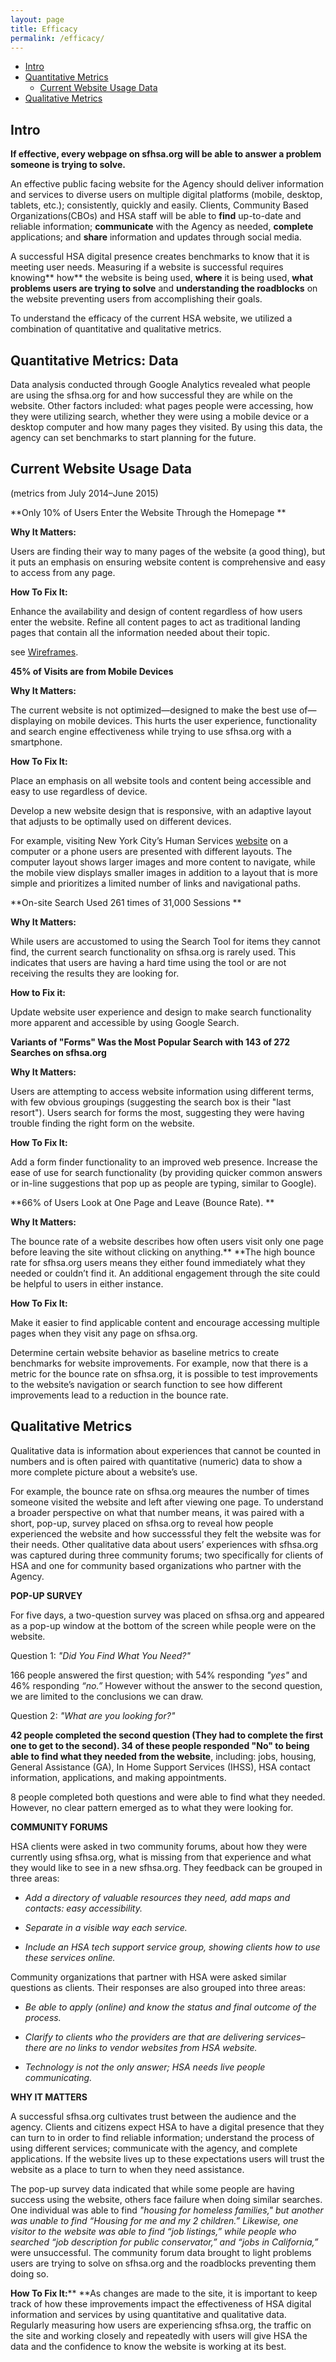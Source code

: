 ```yaml
---
layout: page
title: Efficacy
permalink: /efficacy/
---
```


<ul id="mydiv" class="menu menu-fixed">
  <li><a href="#intro">Intro</a></li>
  <li><a href="#quantitative-metrics">Quantitative Metrics</a>
    <ul>
      <li><a href="#current-website-usage-data">Current Website Usage Data</a></li>
    </ul>  
  </li>
  <li><a href="#qualitative-metrics">Qualitative Metrics</a></li>
</ul>


## <a name="intro"></a>Intro

**If effective, every webpage on sfhsa.org will be able to answer a problem someone is trying to solve.**

An effective public facing website for the Agency should deliver information and services to diverse users on multiple digital platforms (mobile, desktop, tablets, etc.); consistently, quickly and easily. Clients, Community Based Organizations(CBOs) and HSA staff will be able to **find** up-to-date and reliable information; **communicate** with the Agency as needed, **complete** applications; and **share** information and updates through social media. 

A successful HSA digital presence creates benchmarks to know that it is meeting user needs. Measuring if a website is successful requires knowing** how** the website is being used, **where** it is being used, **what problems users are trying to solve** and **understanding the roadblocks** on the website preventing users from accomplishing their goals.

To understand the efficacy of the current HSA website, we utilized a combination of quantitative and qualitative metrics. 

## <a name="quantitative-metrics"></a>Quantitative Metrics: Data

Data analysis conducted through Google Analytics revealed what people are using the sfhsa.org for and how successful they are while on the website. Other factors included: what pages people were accessing, how they were utilizing search, whether they were using a mobile device or a desktop computer and how many pages they visited. By using this data, the agency can set benchmarks to start planning for the future. 

## <a name="current-website-usage-data"></a>Current Website Usage Data

(metrics from July 2014–June 2015)

**Only 10% of Users Enter the Website Through the Homepage **

**Why It Matters:**

Users are finding their way to many pages of the website (a good thing), but it puts an emphasis on ensuring website content is comprehensive and easy to access from any page.

**How To Fix It:**

Enhance the availability and design of content regardless of how users enter the website. Refine all content pages to act as traditional landing pages that contain all the information needed about their topic. 

see [Wireframes](https://docs.google.com/document/d/1X0QY7byN9IsqXZ9FWzYvsVqXL0z_tQayIAXHflWyoHk/edit#bookmark=id.hx6yfa1j6503). 

**45% of Visits are from Mobile Devices**

**Why It Matters:**

The current website is not optimized—designed to make the best use of—displaying on mobile devices. This hurts the user experience, functionality and search engine effectiveness while trying to use sfhsa.org with a smartphone.

**How To Fix It:**

Place an emphasis on all website tools and content being accessible and easy to use regardless of device. 

Develop a new website design that is responsive, with an adaptive layout that adjusts to be optimally used on different devices. 

For example, visiting New York City’s Human Services [website](http://www1.nyc.gov/site/hra/index.page) on a computer or a phone users are presented with different layouts. The computer layout shows larger images and more content to navigate, while the mobile view displays smaller images in addition to a layout that is more simple and prioritizes a limited number of links and navigational paths.

**On-site Search Used 261 times of 31,000 Sessions **

**Why It Matters:**

While users are accustomed to using the Search Tool for items they cannot find, the current search functionality on sfhsa.org is rarely used. This indicates that users are having a hard time using the tool or are not receiving the results they are looking for.

**How to Fix it:**

Update website user experience and design to make search functionality more apparent and accessible by using Google Search.

**V****ariants of "Forms" Was the Most Popular Search with 143 of 272 Searches**** on sfhsa.org**

**Why It Matters:**

Users are attempting to access website information using different terms, with few obvious groupings (suggesting the search box is their "last resort"). Users search for forms the most, suggesting they were having trouble finding the right form on the website. 

**How To Fix It:**

Add a form finder functionality to an improved web presence. Increase the ease of use for search functionality (by providing quicker common answers or in-line suggestions that pop up as people are typing, similar to Google).

**66% of Users Look at One Page and Leave (Bounce Rate). **

**Why It Matters:**

The bounce rate of a website describes how often users visit only one page before leaving the site without clicking on anything.** **The high bounce rate for sfhsa.org users means they either found immediately what they needed or couldn’t find it. An additional engagement through the site could be helpful to users in either instance.

**How To Fix It:**

Make it easier to find applicable content and encourage accessing multiple pages when they visit any page on sfhsa.org.

Determine certain website behavior as baseline metrics to create benchmarks for website improvements. For example, now that there is a metric for the bounce rate on sfhsa.org, it is possible to test improvements to the website’s navigation or search function to see how different  improvements lead to a reduction in the bounce rate.

## <a name="qualitative-metrics"></a>Qualitative Metrics

Qualitative data is information about experiences that cannot be counted in numbers and is often paired with quantitative (numeric) data to show a more complete picture about a website’s use. 

For example, the bounce rate on sfhsa.org meaures the number of times someone visited the website and left after viewing one page. To understand a broader perspective on what that number means, it was paired with a short, pop-up, survey placed on sfhsa.org to reveal how people experienced the website and how successsful they felt the website was for their needs. Other qualitative data about users’ experiences with sfhsa.org was captured during three community forums; two specifically for clients of HSA and one for community based organizations who partner with the Agency. 

**POP-UP SURVEY**

For five days, a two-question survey was placed on sfhsa.org and appeared as a pop-up window at the bottom of the screen while people were on the website. 

Question 1: *"Did You Find What You Need?"*

166 people answered the first question; with 54% responding  *"yes"* and 46% responding *“no.”*  However without the answer to the second question, we are limited to the conclusions we can draw.

Question 2: *"What are you looking for?"*

**42 people completed the second question (They had to complete the first one to get to the second). ****34**** of these people responded "No" to being able to find what they needed from the website**, including: jobs, housing, General Assistance (GA), In Home Support Services (IHSS), HSA contact information, applications, and making appointments. 

8 people completed both questions and were able to find what they needed.  However, no clear pattern emerged as to what they were looking for.

**COMMUNITY FORUMS**

HSA clients were asked in two community forums, about how they were currently using sfhsa.org, what is missing from that experience and what they would like to see in a new sfhsa.org. They feedback can be grouped in three areas:

* *Add a directory of valuable resources they need, add maps and contacts: easy accessibility.*

* *Separate in a visible way each service.*

* *Include an HSA tech support service group, showing clients how to use these services online.*

Community organizations that partner with HSA were asked similar questions as clients. Their responses are also grouped into three areas:

* *Be able to apply (online) and know the status and final outcome of the process.*

* *Clarify to clients who the providers are that are delivering services–there are no links to vendor websites from HSA website.*

* *Technology is not the only answer; HSA needs live people communicating.*

**WHY IT MATTERS**

A successful sfhsa.org cultivates trust between the audience and the agency. Clients and citizens expect HSA to have a digital presence that they can turn to in order to find reliable information; understand the process of using different services; communicate with the agency, and complete applications. If the website lives up to these expectations users will trust the website as a place to turn to when they need assistance. 

The pop-up survey data indicated that while some people are having success using the website, others face failure when doing similar searches. One individual was able to find *"**housing for homeless families,"* but another was unable to find *“Housing for me and my 2 children.”* Likewise, one visitor to the website was able to find *“job listings,”* while people who searched *“job description for public conservator,”* and *“jobs in California**,”* were unsuccessful. The community forum data brought to light problems users are trying to solve on sfhsa.org and the roadblocks preventing them doing so. 

**How To Fix It:****
**As changes are made to the site, it is important to keep track of how these improvements impact the effectiveness of HSA digital information and services by using quantitative and qualitative data. Regularly measuring how users are experiencing sfhsa.org, the traffic on the site and working closely and repeatedly with users will give HSA the data and the confidence to know the website is working at its best. 

